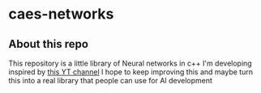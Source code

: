 # caes-networks

## About this repo

This repository is a little library of Neural networks in c++ I'm developing inspired by [this YT channel](https://www.youtube.com/channel/UCg9rw36CJztvSEjmei0hSPQ) I hope to keep improving this and maybe turn this into a real library that people can use for AI development
